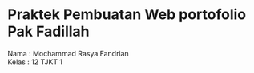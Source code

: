 # Praktek Pembuatan Web portofolio Pak Fadillah
Nama  : Mochammad Rasya Fandrian
<br>
Kelas : 12 TJKT 1
